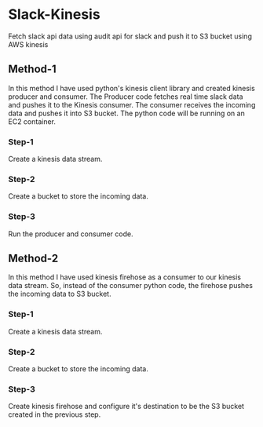 # Slack-Kinesis

Fetch slack api data using audit api for slack and push it to S3 bucket using AWS kinesis

## Method-1
In this method I have used python's kinesis client library and created kinesis producer and consumer. The Producer code fetches real time slack data and pushes it to the Kinesis consumer. The consumer receives the incoming data and pushes it into S3 bucket. The python code will be running on an EC2 container.
### Step-1
Create a kinesis data stream.
### Step-2
Create a bucket to store the incoming data.
### Step-3
Run the producer and consumer code.

## Method-2
In this method I have used kinesis firehose as a consumer to our kinesis data stream. So, instead of the consumer python code, the firehose pushes the incoming data to S3 bucket.
### Step-1
Create a kinesis data stream.
### Step-2
Create a bucket to store the incoming data.
### Step-3
Create kinesis firehose and configure it's destination to be the S3 bucket created in the previous step.
